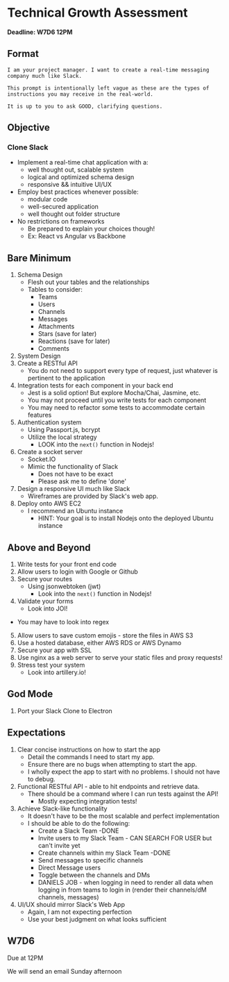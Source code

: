 # Technical Growth Assessment

**Deadline: W7D6 12PM** 

## Format
```plaintext
I am your project manager. I want to create a real-time messaging company much like Slack. 

This prompt is intentionally left vague as these are the types of instructions you may receive in the real-world.

It is up to you to ask GOOD, clarifying questions. 
```

## Objective
### Clone Slack
- Implement a real-time chat application with a:
	- well thought out, scalable system
	- logical and optimized schema design
	- responsive && intuitive UI/UX
- Employ best practices whenever possible:
	- modular code
	- well-secured application
	- well thought out folder structure
- No restrictions on frameworks
	- Be prepared to explain your choices though!
	- Ex: React vs Angular vs Backbone

## Bare Minimum
1. Schema Design
	- Flesh out your tables and the relationships
	- Tables to consider: 
		- Teams
      - Users
      - Channels
      - Messages
      - Attachments
      - Stars (save for later)
      - Reactions (save for later)
      - Comments
2. System Design
3. Create a RESTful API
	- You do not need to support every type of request, just whatever is pertinent to the application
4. Integration tests for each component in your back end
	- Jest is a solid option! But explore Mocha/Chai, Jasmine, etc. 
	- You may not proceed until you write tests for each component
	- You may need to refactor some tests to accommodate certain features
5. Authentication system
	- Using Passport.js, bcrypt
	- Utilize the local strategy
		- LOOK into the `next()` function in Nodejs!
6. Create a socket server
	- Socket.IO
	- Mimic the functionality of Slack
		- Does not have to be exact
		- Please ask me to define 'done'
7. Design a responsive UI much like Slack
	-  Wireframes are provided by Slack's web app.
8. Deploy onto AWS EC2
	- I recommend an Ubuntu instance
		- HINT: Your goal is to install Nodejs onto the deployed Ubuntu instance

## Above and Beyond
1. Write tests for your front end code
2. Allow users to login with Google or Github
3. Secure your routes
	- Using jsonwebtoken (jwt)
		- Look into the `next()` function in Nodejs!
4. Validate your forms
	- Look into JOI! 
  - You may have to look into regex
5. Allow users to save custom emojis - store the files in AWS S3
6. Use a hosted database, either AWS RDS or AWS Dynamo
7. Secure your app with SSL
8. Use nginx as a web server to serve your static files and proxy requests!
9. Stress test your system
	- Look into artillery.io!

## God Mode
1. Port your Slack Clone to Electron

## Expectations

1. Clear concise instructions on how to start the app
	- Detail the commands I need to start my app.
	- Ensure there are no bugs when attempting to start the app.
	- I wholly expect the app to start with no problems. I should not have to debug.
2. Functional RESTful API - able to hit endpoints and retrieve data. 
	- There should be a command where I can run tests against the API!
		- Mostly expecting integration tests!
3. Achieve Slack-like functionality
	- It doesn't have to be the most scalable and perfect implementation
	- I should be able to do the following:
		- Create a Slack Team -DONE
		- Invite users to my Slack Team - CAN SEARCH FOR USER but can't invite yet
		- Create channels within my Slack Team -DONE
		- Send messages to specific channels
		- Direct Message users
		- Toggle between the channels and DMs
		- DANIELS JOB - when logging in need to render all data when logging in from teams 
		to login in (render their channels/dM channels, messages)
4. UI/UX should mirror Slack's Web App
	- Again, I am not expecting perfection
	- Use your best judgment on what looks sufficient


## W7D6
Due at 12PM

We will send an email Sunday afternoon
